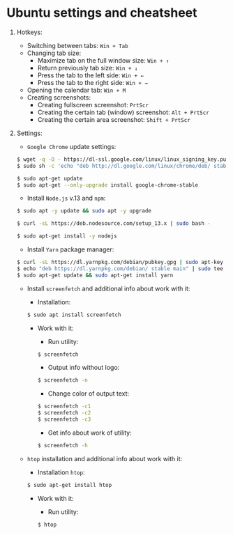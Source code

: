 # Ubuntu settings and cheatsheet

1. Hotkeys:
    * Switching between tabs: `Win + Tab`
    * Changing tab size:
        * Maximize tab on the full window size: `Win + ↑`
        * Return previously tab size: `Win + ↓`
        * Press the tab to the left side: `Win + ←`
        * Press the tab to the right side: `Win + →`
    * Opening the calendar tab: `Win + M`  
    * Creating screenshots:
        * Creating fullscreen screenshot: `PrtScr`  
        * Creating the certain tab (window) screenshot: `Alt + PrtScr`
        * Creating the certain area screenshot: `Shift + PrtScr`
        
2. Settings:
    * `Google Chrome` update settings:
    
    ```bash
    $ wget -q -O - https://dl-ssl.google.com/linux/linux_signing_key.pub | sudo apt-key add -
    $ sudo sh -c 'echo "deb http://dl.google.com/linux/chrome/deb/ stable main" >> /etc/apt/sources.list.d/google-chrome.list'
   
    $ sudo apt-get update
    $ sudo apt-get --only-upgrade install google-chrome-stable
    ```
   * Install `Node.js` v.13 and `npm`:
   
   ```bash
   $ sudo apt -y update && sudo apt -y upgrade
   
   $ curl -sL https://deb.nodesource.com/setup_13.x | sudo bash -
   
   $ sudo apt-get install -y nodejs
   ```
   
   * Install `Yarn` package manager:
   
   ```bash
   $ curl -sL https://dl.yarnpkg.com/debian/pubkey.gpg | sudo apt-key add -
   $ echo "deb https://dl.yarnpkg.com/debian/ stable main" | sudo tee /etc/apt/sources.list.d/yarn.list
   $ sudo apt-get update && sudo apt-get install yarn
   ```
   
   * Install `screenfetch` and additional info about work with it:
   
        * Installation: 
       ```bash
       $ sudo apt install screenfetch
       ```
   
        * Work with it:
            * Run utility:
            
            ```bash
            $ screenfetch
            ```
          
            * Output info without logo:
                        
            ```bash
            $ screenfetch -n
            ```
          
            * Change color of output text:
                                  
            ```bash
            $ screenfetch -c1
            $ screenfetch -c2
            $ screenfetch -c3
            ```
          
            * Get info about work of utility:
            
            ```bash
            $ screenfetch -h
            ```
   * `htop` installation and additional info about work with it:
        * Installation `htop`:
        
        ```bash
        $ sudo apt-get install htop
        ```   
        
        * Work with it:
            * Run utility:
                    
            ```bash
            $ htop
            ```  